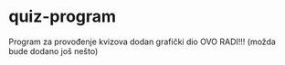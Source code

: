 # quiz-program
Program za provođenje kvizova
dodan grafički dio
OVO RADI!!!
(možda bude dodano još nešto)

